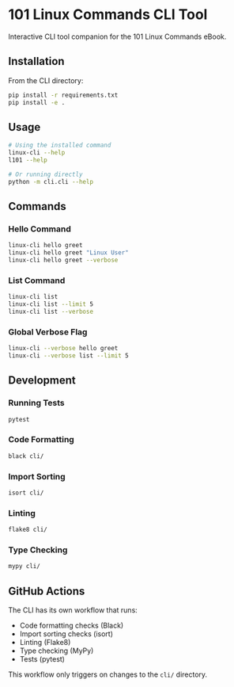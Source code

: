 # 101 Linux Commands CLI Tool

Interactive CLI tool companion for the 101 Linux Commands eBook.

## Installation

From the CLI directory:

```bash
pip install -r requirements.txt
pip install -e .
```

## Usage

```bash
# Using the installed command
linux-cli --help
l101 --help

# Or running directly
python -m cli.cli --help
```

## Commands

### Hello Command

```bash
linux-cli hello greet
linux-cli hello greet "Linux User"
linux-cli hello greet --verbose
```

### List Command

```bash
linux-cli list
linux-cli list --limit 5
linux-cli list --verbose
```

### Global Verbose Flag

```bash
linux-cli --verbose hello greet
linux-cli --verbose list --limit 5
```

## Development

### Running Tests

```bash
pytest
```

### Code Formatting

```bash
black cli/
```

### Import Sorting

```bash
isort cli/
```

### Linting

```bash
flake8 cli/
```

### Type Checking

```bash
mypy cli/
```

## GitHub Actions

The CLI has its own workflow that runs:

- Code formatting checks (Black)
- Import sorting checks (isort)
- Linting (Flake8)
- Type checking (MyPy)
- Tests (pytest)

This workflow only triggers on changes to the `cli/` directory.
